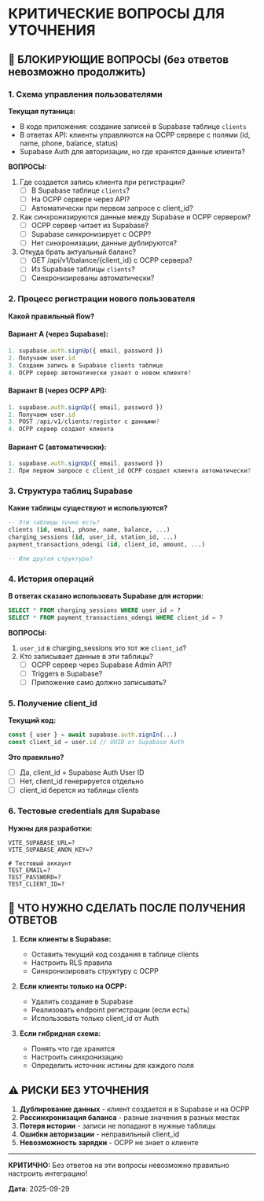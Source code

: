 # КРИТИЧЕСКИЕ ВОПРОСЫ ДЛЯ УТОЧНЕНИЯ

## 🔴 БЛОКИРУЮЩИЕ ВОПРОСЫ (без ответов невозможно продолжить)

### 1. Схема управления пользователями

**Текущая путаница:**
- В коде приложения: создание записей в Supabase таблице `clients`
- В ответах API: клиенты управляются на OCPP сервере с полями (id, name, phone, balance, status)
- Supabase Auth для авторизации, но где хранятся данные клиента?

**ВОПРОСЫ:**
1. Где создается запись клиента при регистрации?
   - [ ] В Supabase таблице `clients`?
   - [ ] На OCPP сервере через API?
   - [ ] Автоматически при первом запросе с client_id?

2. Как синхронизируются данные между Supabase и OCPP сервером?
   - [ ] OCPP сервер читает из Supabase?
   - [ ] Supabase синхронизирует с OCPP?
   - [ ] Нет синхронизации, данные дублируются?

3. Откуда брать актуальный баланс?
   - [ ] GET /api/v1/balance/{client_id} с OCPP сервера?
   - [ ] Из Supabase таблицы `clients`?
   - [ ] Синхронизированы автоматически?

### 2. Процесс регистрации нового пользователя

**Какой правильный flow?**

#### Вариант A (через Supabase):
```typescript
1. supabase.auth.signUp({ email, password })
2. Получаем user.id
3. Создаем запись в Supabase clients таблице
4. OCPP сервер автоматически узнает о новом клиенте?
```

#### Вариант B (через OCPP API):
```typescript
1. supabase.auth.signUp({ email, password })
2. Получаем user.id
3. POST /api/v1/clients/register с данными?
4. OCPP сервер создает клиента
```

#### Вариант C (автоматически):
```typescript
1. supabase.auth.signUp({ email, password })
2. При первом запросе с client_id OCPP создает клиента автоматически?
```

### 3. Структура таблиц Supabase

**Какие таблицы существуют и используются?**

```sql
-- Эти таблицы точно есть?
clients (id, email, phone, name, balance, ...)
charging_sessions (id, user_id, station_id, ...)
payment_transactions_odengi (id, client_id, amount, ...)

-- Или другая структура?
```

### 4. История операций

**В ответах сказано использовать Supabase для истории:**

```sql
SELECT * FROM charging_sessions WHERE user_id = ?
SELECT * FROM payment_transactions_odengi WHERE client_id = ?
```

**ВОПРОСЫ:**
1. `user_id` в charging_sessions это тот же `client_id`?
2. Кто записывает данные в эти таблицы?
   - [ ] OCPP сервер через Supabase Admin API?
   - [ ] Triggers в Supabase?
   - [ ] Приложение само должно записывать?

### 5. Получение client_id

**Текущий код:**
```typescript
const { user } = await supabase.auth.signIn(...)
const client_id = user.id // UUID от Supabase Auth
```

**Это правильно?**
- [ ] Да, client_id = Supabase Auth User ID
- [ ] Нет, client_id генерируется отдельно
- [ ] client_id берется из таблицы clients

### 6. Тестовые credentials для Supabase

**Нужны для разработки:**
```env
VITE_SUPABASE_URL=?
VITE_SUPABASE_ANON_KEY=?

# Тестовый аккаунт
TEST_EMAIL=?
TEST_PASSWORD=?
TEST_CLIENT_ID=?
```

## 📝 ЧТО НУЖНО СДЕЛАТЬ ПОСЛЕ ПОЛУЧЕНИЯ ОТВЕТОВ

1. **Если клиенты в Supabase:**
   - Оставить текущий код создания в таблице clients
   - Настроить RLS правила
   - Синхронизировать структуру с OCPP

2. **Если клиенты только на OCPP:**
   - Удалить создание в Supabase
   - Реализовать endpoint регистрации (если есть)
   - Использовать только client_id от Auth

3. **Если гибридная схема:**
   - Понять что где хранится
   - Настроить синхронизацию
   - Определить источник истины для каждого поля

## ⚠️ РИСКИ БЕЗ УТОЧНЕНИЯ

1. **Дублирование данных** - клиент создается и в Supabase и на OCPP
2. **Рассинхронизация баланса** - разные значения в разных местах
3. **Потеря истории** - записи не попадают в нужные таблицы
4. **Ошибки авторизации** - неправильный client_id
5. **Невозможность зарядки** - OCPP не знает о клиенте

---

**КРИТИЧНО:** Без ответов на эти вопросы невозможно правильно настроить интеграцию!

**Дата**: 2025-09-29
